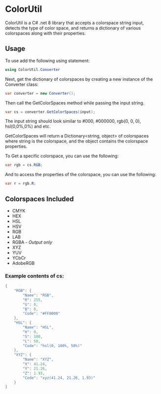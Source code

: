 # ColorUtil

ColorUtil is a C# .net 8 library that accepts a colorspace string input, detects the type of color space, and returns a dictionary of various colorspaces along with their properties.


## Usage

To use add the following using statement:

```csharp
using ColorUtil.Converter
```

Next, get the dictionary of colorspaces by creating a new instance of the Converter class:

```csharp
var converter = new Converter();
```

Then call the GetColorSpaces method while passing the input string.

```csharp
var cs = converter.GetColorSpaces(input);
```

The input string should look similar to #000, #000000, rgb(0, 0, 0), hsl(0,0%,0%) and etc.

GetColorSpaces will return a Dictionary<string, object> of colorspaces where string is the colorspace, and the object contains the colorspace properties.

To Get a specific colorspace, you can use the following:

```csharp
var rgb = cs.RGB;
```

And to access the properties of the colorspace, you can use the following:

```csharp   
var r = rgb.R;  
```

## Colorspaces Included

- CMYK
- HEX
- HSL
- HSV
- RGB
- LAB
- RGBA  - *Output only*
- XYZ
- YUV
- YCbCr
- AdobeRGB


### Example contents of cs:

```csharp
{
    "RGB": {
        "Name": "RGB",
        "R": 255,
        "G": 0,
        "B": 0,
        "Code": "#FF0000"
    },
    "HSL": {
        "Name": "HSL",
        "H": 0,
        "S": 100,
        "L": 50,
        "Code": "hsl(0, 100%, 50%)"
    },
    "XYZ": {
        "Name": "XYZ",
        "X": 41.24,
        "Y": 21.26,
        "Z": 1.93,
        "Code": "xyz(41.24, 21.26, 1.93)"
    }
}
```